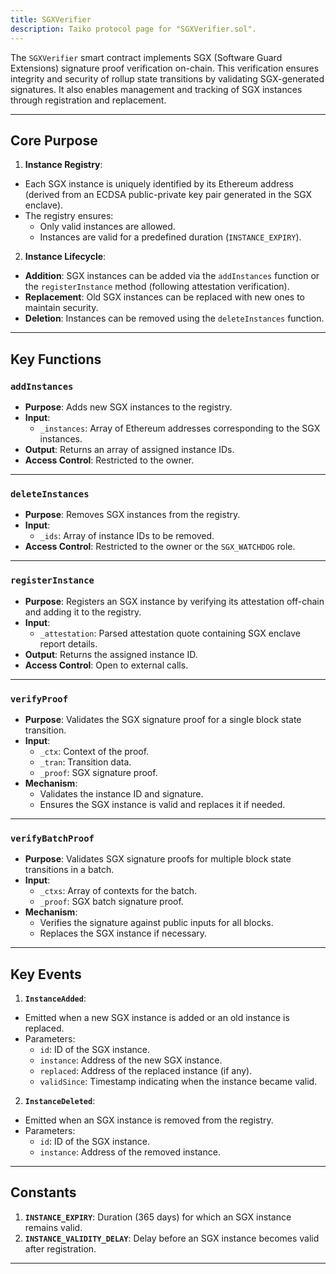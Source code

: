 ```yaml
---
title: SGXVerifier
description: Taiko protocol page for "SGXVerifier.sol".
---
```


The `SGXVerifier` smart contract implements SGX (Software Guard Extensions) signature proof verification on-chain. This verification ensures integrity and security of rollup state transitions by validating SGX-generated signatures. It also enables management and tracking of SGX instances through registration and replacement.

---

## Core Purpose

1. **Instance Registry**:

- Each SGX instance is uniquely identified by its Ethereum address (derived from an ECDSA public-private key pair generated in the SGX enclave).
- The registry ensures:
  - Only valid instances are allowed.
  - Instances are valid for a predefined duration (`INSTANCE_EXPIRY`).

2.  **Instance Lifecycle**:

- **Addition**: SGX instances can be added via the `addInstances` function or the `registerInstance` method (following attestation verification).
- **Replacement**: Old SGX instances can be replaced with new ones to maintain security.
- **Deletion**: Instances can be removed using the `deleteInstances` function.

---

## Key Functions

### `addInstances`

- **Purpose**: Adds new SGX instances to the registry.
- **Input**:
  - `_instances`: Array of Ethereum addresses corresponding to the SGX instances.
- **Output**: Returns an array of assigned instance IDs.
- **Access Control**: Restricted to the owner.

---

### `deleteInstances`

- **Purpose**: Removes SGX instances from the registry.
- **Input**:
  - `_ids`: Array of instance IDs to be removed.
- **Access Control**: Restricted to the owner or the `SGX_WATCHDOG` role.

---

### `registerInstance`

- **Purpose**: Registers an SGX instance by verifying its attestation off-chain and adding it to the registry.
- **Input**:
  - `_attestation`: Parsed attestation quote containing SGX enclave report details.
- **Output**: Returns the assigned instance ID.
- **Access Control**: Open to external calls.

---

### `verifyProof`

- **Purpose**: Validates the SGX signature proof for a single block state transition.
- **Input**:
  - `_ctx`: Context of the proof.
  - `_tran`: Transition data.
  - `_proof`: SGX signature proof.
- **Mechanism**:
  - Validates the instance ID and signature.
  - Ensures the SGX instance is valid and replaces it if needed.

---

### `verifyBatchProof`

- **Purpose**: Validates SGX signature proofs for multiple block state transitions in a batch.
- **Input**:
  - `_ctxs`: Array of contexts for the batch.
  - `_proof`: SGX batch signature proof.
- **Mechanism**:
  - Verifies the signature against public inputs for all blocks.
  - Replaces the SGX instance if necessary.

---

## Key Events

1. **`InstanceAdded`**:

- Emitted when a new SGX instance is added or an old instance is replaced.
- Parameters:
  - `id`: ID of the SGX instance.
  - `instance`: Address of the new SGX instance.
  - `replaced`: Address of the replaced instance (if any).
  - `validSince`: Timestamp indicating when the instance became valid.

2. **`InstanceDeleted`**:

- Emitted when an SGX instance is removed from the registry.
- Parameters:
  - `id`: ID of the SGX instance.
  - `instance`: Address of the removed instance.

---

## Constants

1. **`INSTANCE_EXPIRY`**: Duration (365 days) for which an SGX instance remains valid.
2. **`INSTANCE_VALIDITY_DELAY`**: Delay before an SGX instance becomes valid after registration.

---
